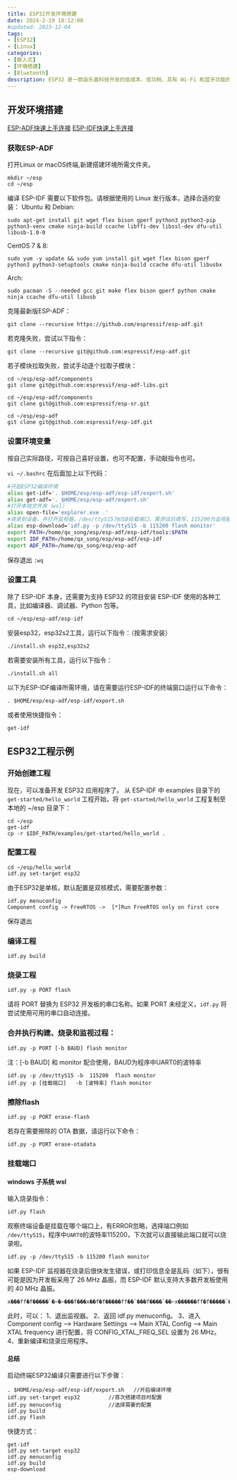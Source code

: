```yaml
---
title: ESP32开发环境搭建
date: 2024-2-19 18:12:00
#updated: 2023-12-04
tags:
- [ESP32]
- [Linux]
categories: 
- [嵌入式]
- [环境搭建]
- [Bluetooth]
description: ESP32 是一款由乐鑫科技开发的低成本、低功耗、具有 Wi-Fi 和蓝牙功能的 SoC 芯片，广泛应用于物联网领域，如智能家居、可穿戴设备、工业控制等。本教程基于windows子系统WSL，官方开发环境ESP-IDF/ESP-ADF。
---
```


## 开发环境搭建

[ESP-ADF快速上手连接](https://espressif-docs.readthedocs-hosted.com/projects/esp-adf/zh-cn/latest/get-started/index.html#quick-start)
[ESP-IDF快速上手连接](https://docs.espressif.com/projects/esp-idf/zh_CN/stable/esp32/get-started/linux-macos-setup.html#get-started-linux-macos-first-steps)

### 获取ESP-ADF
打开Linux or macOS终端,新建搭建环境所需文件夹。

	mkdir ~/esp
	cd ~/esp

编译 ESP-IDF 需要以下软件包。请根据使用的 Linux 发行版本，选择合适的安装：
Ubuntu 和 Debian:

	sudo apt-get install git wget flex bison gperf python3 python3-pip python3-venv cmake ninja-build ccache libffi-dev libssl-dev dfu-util libusb-1.0-0

CentOS 7 & 8:

	sudo yum -y update && sudo yum install git wget flex bison gperf python3 python3-setuptools cmake ninja-build ccache dfu-util libusbx

Arch:

	sudo pacman -S --needed gcc git make flex bison gperf python cmake ninja ccache dfu-util libusb

克隆最新版ESP-ADF：

	git clone --recursive https://github.com/espressif/esp-adf.git

若克隆失败，尝试以下指令：

	git clone --recursive git@github.com:espressif/esp-adf.git

若子模块拉取失败，尝试手动逐个拉取子模块：

	cd ~/esp/esp-adf/components
	git clone git@github.com:espressif/esp-adf-libs.git

	cd ~/esp/esp-adf/components
	git clone git@github.com:espressif/esp-sr.git

	cd ~/esp/esp-adf
	git clone git@github.com:espressif/esp-idf.git

### 设置环境变量
按自己实际路径，可按自己喜好设置，也可不配置，手动敲指令也可。

`vi ~/.bashrc`
在后面加上以下代码：
```bash
#开启ESP32编译环境
alias get-idf='. $HOME/esp/esp-adf/esp-idf/export.sh'
alias get-adf='. $HOME/esp/esp-adf/export.sh'
#打开本地文件夹（wsl）
alias open-file='explorer.exe .'
#烧录到设备，并打开监视器，/dev/ttyS15为USB挂载端口，需测试后填写，115200为监视器波特率，与设备UART0波特率对应
alias esp-download='idf.py -p /dev/ttyS15 -b 115200 flash monitor'
export PATH=/home/qx_song/esp/esp-adf/esp-idf/tools:$PATH
export IDF_PATH=/home/qx_song/esp/esp-adf/esp-idf
export ADF_PATH=/home/qx_song/esp/esp-adf
```
保存退出 `:wq`

### 设置工具
除了 ESP-IDF 本身，还需要为支持 ESP32 的项目安装 ESP-IDF 使用的各种工具，比如编译器、调试器、Python 包等。

	cd ~/esp/esp-adf/esp-idf

安装esp32，esp32s2工具，运行以下指令：（按需求安装）

	./install.sh esp32,esp32s2

若需要安装所有工具，运行以下指令：

	./install.sh all

以下为ESP-IDF编译所需环境，请在需要运行ESP-IDF的终端窗口运行以下命令：

	. $HOME/esp/esp-adf/esp-idf/export.sh   

或者使用快捷指令：

	get-idf

## ESP32工程示例

### 开始创建工程
现在，可以准备开发 ESP32 应用程序了。
从 ESP-IDF 中 examples 目录下的 `get-started/hello_world` 工程开始，将 `get-started/hello_world` 工程复制至本地的 ~/esp 目录下：

	cd ~/esp
	get-idf
	cp -r $IDF_PATH/examples/get-started/hello_world .

### 配置工程
	cd ~/esp/hello_world
	idf.py set-target esp32

由于ESP32是单核，默认配置是双核模式，需要配置参数：

	idf.py menuconfig
	Component config -> FreeRTOS ->  [*]Run FreeRTOS only on first core

保存退出

### 编译工程
	idf.py build

### 烧录工程
	idf.py -p PORT flash

请将 PORT 替换为 ESP32 开发板的串口名称。如果 PORT 未经定义，`idf.py` 将尝试使用可用的串口自动连接。

### 合并执行构建、烧录和监视过程：

	idf.py -p PORT [-b BAUD] flash monitor

注：[-b BAUD] 和 monitor 配合使用，BAUD为程序中UART0的波特率	

	idf.py -p /dev/ttyS15 -b  115200  flash monitor	
	idf.py -p [挂载端口]   -b [波特率] flash monitor

### 擦除flash
	idf.py -p PORT erase-flash

若存在需要擦除的 OTA 数据，请运行以下命令：

	idf.py -p PORT erase-otadata

### 挂载端口

#### windows 子系统 wsl
输入烧录指令：

	idf.py flash

观察终端设备是挂载在哪个端口上，有ERROR忽略，选择端口例如 `/dev/ttyS15`，程序中`UART0`的波特率115200，下次就可以直接输此端口就可以烧录啦。

	idf.py -p /dev/ttyS15 -b 115200 flash monitor	

如果 ESP-IDF 监视器在烧录后很快发生错误，或打印信息全是乱码（如下），很有可能是因为开发板采用了 26 MHz 晶振，而 ESP-IDF 默认支持大多数开发板使用的 40 MHz 晶振。

	x���ff�f�����`�~�~���f���x��f�f�����ff��`���f����`��~x������ff�f�����`�~�~�f����f����f`���x��f�f�����ff��`���f

此时，可以：
1、退出监视器。
2、返回 idf.py menuconfig。
3、进入 Component config --> Hardware Settings --> Main XTAL Config --> Main XTAL frequency 进行配置，将 CONFIG_XTAL_FREQ_SEL 设置为 26 MHz。
4、重新编译和烧录应用程序。

#### 总结
启动终端ESP32编译只需要进行以下步骤：

	. $HOME/esp/esp-adf/esp-idf/export.sh	//开启编译环境
	idf.py set-target esp32			//首次搭建项目时配置
	idf.py menuconfig   			//选择需要的配置
	idf.py build
	idf.py flash

快捷方式：

	get-idf
	idf.py set-target esp32
	idf.py menuconfig
	idf.py build
	esp-download